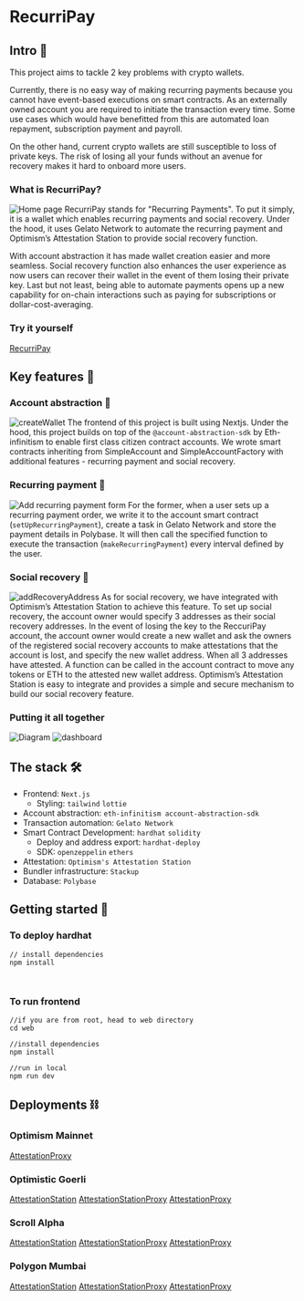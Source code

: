 ﻿# RecurriPay

## Intro 👋
This project aims to tackle 2 key problems with crypto wallets. 

Currently, there is no easy way of making recurring payments because you cannot have event-based executions on smart contracts. As an externally owned account you are required to initiate the transaction every time. Some use cases which would have benefitted from this are automated loan repayment, subscription payment and payroll.

On the other hand, current crypto wallets are still susceptible to loss of private keys. The risk of losing all your funds without an avenue for recovery makes it hard to onboard more users. 

### What is RecurriPay? 
![Home page](homePage.png)
RecurriPay stands for "Recurring Payments". To put it simply, it is a wallet which enables recurring payments and social recovery. Under the hood, it uses Gelato Network to automate the recurring payment and Optimism’s Attestation Station to provide social recovery function. 

With account abstraction it has made wallet creation easier and more seamless. Social recovery function also enhances the user experience as now users can recover their wallet in the event of them losing their private key. Last but not least, being able to automate payments opens up a new capability for on-chain interactions such as paying for subscriptions or dollar-cost-averaging. 


### Try it yourself
[RecurriPay](https://recurripay.vercel.app/)


## Key features 🎲
### Account abstraction 👤
![createWallet](createWallet.png)
The frontend of this project is built using Nextjs. Under the hood, this project builds on top of the `@account-abstraction-sdk` by Eth-infinitism to enable first class citizen contract accounts. We wrote smart contracts inheriting from SimpleAccount and SimpleAccountFactory with additional features - recurring payment and social recovery. 

### Recurring payment 🔂
![Add recurring payment form](addRecurringPayment.png)
For the former, when a user sets up a recurring payment order, we write it to the account smart contract (`setUpRecurringPayment`), create a task in Gelato Network and store the payment details in Polybase. It will then call the specified function to execute the transaction (`makeRecurringPayment`) every interval defined by the user. 

### Social recovery 🤝
![addRecoveryAddress](addRecoveryAddress.png)
As for social recovery, we have integrated with Optimism’s Attestation Station to achieve this feature. To set up social recovery, the account owner would specify 3 addresses as their social recovery addresses. In the event of losing the key to the ReccuriPay account, the account owner would create a new wallet and ask the owners of the registered social recovery accounts to make attestations that the account is lost, and specify the new wallet address. When all 3 addresses have attested. A function can be called in the account contract to move any tokens or ETH to the attested new wallet address. Optimism’s Attestation Station is easy to integrate and provides a simple and secure mechanism to build our social recovery feature. 

### Putting it all together
![Diagram](diagram.png)
![dashboard](dashboard.png)

## The stack 🛠️
- Frontend: `Next.js`
    - Styling: `tailwind` `lottie` 
- Account abstraction: `eth-infinitism account-abstraction-sdk`
- Transaction automation: `Gelato Network`
- Smart Contract Development:  `hardhat` `solidity`
    - Deploy and address export: `hardhat-deploy`
    - SDK: `openzeppelin` `ethers` 
- Attestation: `Optimism's Attestation Station`
- Bundler infrastructure: `Stackup`
- Database: `Polybase`

## Getting started 🏁
### To deploy hardhat
```
// install dependencies
npm install 



```
### To run frontend
```
//if you are from root, head to web directory
cd web

//install dependencies
npm install 

//run in local
npm run dev
```

## Deployments ⛓️
### Optimism Mainnet
[AttestationProxy](https://optimistic.etherscan.io/address/0xF400AEc6e1868d075Bf458B56990FeC79Da1557b#code)

### Optimistic Goerli
[AttestationStation](https://goerli-optimism.etherscan.io/address/0xdce225e1247e3AF602d3541168521a94a053F4bc#code)
[AttestationStationProxy](https://goerli-optimism.etherscan.io/address/0xc2361C2Eb9fc7010f7FCb9F79d7bFAEEFE5CDAb2#code)
[AttestationProxy](https://goerli-optimism.etherscan.io/address/0xd0dAd0622b848f3f290B3611A5d5610BFA81bE09#code)

### Scroll Alpha
[AttestationStation](https://blockscout.scroll.io/address/0x165B924538914B80162da3aB987065B43bbeE497/contracts#address-tabs)
[AttestationStationProxy](https://blockscout.scroll.io/address/0x725552d5a03766908d1A919B168a622187076756/contracts#address-tabs)
[AttestationProxy](https://blockscout.scroll.io/address/0x9aB93189D582C6C2ED33EC658023650231188475/contracts#address-tabs)

### Polygon Mumbai
[AttestationStation](https://mumbai.polygonscan.com/address/0x165B924538914B80162da3aB987065B43bbeE497#code)
[AttestationStationProxy](https://mumbai.polygonscan.com/address/0x1a1f1720A3a4CF7E1DE28434672e6b61643a943D#code)
[AttestationProxy](https://mumbai.polygonscan.com/address/0x73b821968d8161Bff524Fae22c898f0CF6E32901#code)
